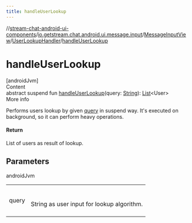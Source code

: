 ```yaml
---
title: handleUserLookup
---
```

//[stream-chat-android-ui-components](../../../../index.md)/[io.getstream.chat.android.ui.message.input](../../index.md)/[MessageInputView](../index.md)/[UserLookupHandler](index.md)/[handleUserLookup](handleUserLookup.md)



# handleUserLookup  
[androidJvm]  
Content  
abstract suspend fun [handleUserLookup](handleUserLookup.md)(query: [String](https://kotlinlang.org/api/latest/jvm/stdlib/kotlin/-string/index.html)): [List](https://kotlinlang.org/api/latest/jvm/stdlib/kotlin.collections/-list/index.html)&lt;User&gt;  
More info  


Performs users lookup by given [query](handleUserLookup.md) in suspend way. It's executed on background, so it can perform heavy operations.



#### Return  


List of users as result of lookup.



## Parameters  
  
androidJvm  
  
| | |
|---|---|
| <a name="io.getstream.chat.android.ui.message.input/MessageInputView.UserLookupHandler/handleUserLookup/#kotlin.String/PointingToDeclaration/"></a>query| <a name="io.getstream.chat.android.ui.message.input/MessageInputView.UserLookupHandler/handleUserLookup/#kotlin.String/PointingToDeclaration/"></a><br/><br/>String as user input for lookup algorithm.<br/><br/>|
  
  




